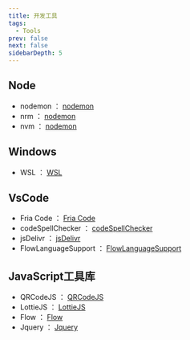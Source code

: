 ```yaml
---
title: 开发工具
tags: 
  - Tools
prev: false
next: false
sidebarDepth: 5
---
```


## Node
- nodemon ： [nodemon](./node/nodemon/)
- nrm ： [nodemon](./node/nrm/)
- nvm ： [nodemon](./node/nvm/)

## Windows
- WSL ： [WSL](./windows/WSL.md)

## VsCode
- Fria Code ： [Fria Code](./vscode/firacode.md)
- codeSpellChecker ： [codeSpellChecker](./vscode/codespellchecker.md)
- jsDelivr ： [jsDelivr](./vscode/jsDelivr.md)
- FlowLanguageSupport ： [FlowLanguageSupport](./toolsLibrary/Flow/05.md)

## JavaScript工具库
- QRCodeJS ： [QRCodeJS](./toolsLibrary/QRCodeJS/)
- LottieJS ： [LottieJS](./toolsLibrary/LottieJS/)
- Flow ： [Flow](./toolsLibrary/Flow/01.md)
- Jquery ： [Jquery](./toolsLibrary/Jquery/)
